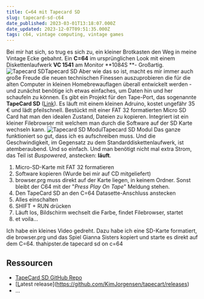 ```yaml
---
title: C=64 mit Tapecard SD
slug: tapecard-sd-c64
date_published: 2023-03-01T13:18:07.000Z
date_updated: 2023-12-07T09:51:35.000Z
tags: c64, vintage computing, vintage games
---
```


Bei mir hat sich, so trug es sich zu, ein kleiner Brotkasten den Weg in meine Vintage Ecke gebahnt. Ein **C=64** im ursprünglichen Look mit einem Diskettenlaufwerk **VC 1541** am Monitor **1084S **- Großartig.
![Tapecard SD](__GHOST_URL__/content/images/2023/03/IMG_0776.jpg)Tapecard SD
Aber wie das so ist, macht es mir immer auch große Freude die neuen technischen Finessen auszuprobieren die für die alten Computer in kleinen Homebrewauflagen überall entwickelt werden - und zunächst benötige ich etwas einfaches, um Daten hin und her schaufeln zu können. Es gibt ein Projekt für den Tape-Port, das sogenannte **TapeCard SD** ([Link](https://github.com/KimJorgensen/tapecart)). Es läuft mit einem kleinen Adruino, kostet ungefähr 35 € und lädt pfeilschnell. Bestückt mit einer FAT 32 formatierten Micro SD Card hat man den idealen Zustand, Dateien zu kopieren. Integriert ist ein kleiner Filebrowser mit welchem man durch die Software auf der SD Karte wechseln kann.
![Tapecard SD Modul](__GHOST_URL__/content/images/2023/02/IMG_0774.jpeg)Tapecard SD Modul
Das ganze funktioniert so gut, dass ich es aufschreiben muss. Und die Geschwindigkeit, im Gegensatz zu dem Standarddiskettenlaufwerk, ist atemberaubend. Und so einfach. Und man benötigt nicht mal extra Strom, das Teil ist *Buspowered*, anstecken: **läuft**.

1. Micro-SD-Karte mit FAT 32 formatieren
2. Software kopieren (Wurde bei mir auf CD mitgeliefert)
3. browser.prg muss direkt auf der Karte liegen, in keinem Ordner. Sonst bleibt der C64 mit der "*Press Play On Tape*" Meldung stehen.
4. Den TapeCard SD an den C=64 Datasette-Anschluss anstecken
5. Alles einschalten
6. SHIFT + RUN drücken
7. Läuft los, Bildschirm wechselt die Farbe, findet Filebrowser, startet
8. et voila…

Ich habe ein kleines Video gedreht. Dazu habe ich eine SD-Karte formatiert, die browser.prg und das Spiel Gianna Sisters kopiert und starte es direkt auf dem C=64.
thahipster.de tapecard sd on c=64
## Ressourcen

- [TapeCard SD GitHub Repo](https://github.com/KimJorgensen/tapecart)
- [[L](https://github.com/KimJorgensen/tapecart/releases)atest release](https://github.com/KimJorgensen/tapecart/releases)
- …
